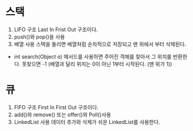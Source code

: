 # 스택

1. LIFO 구조
    Last In Frist Out 구조이다.
2. push()와 pop()을 사용
3. 배열 사용
    스택을 돌리면 배열처럼 순차적으로 저장되고 맨 위에서 부터 삭제된다.

* int search(Object o) 메서드를 사용하면 주어진 객체를 찾아서 그 위치를 반환한다. 못찾으면 -1
  (배열과 달리 위치는 0이 아닌 1부터 시작된다. (맨 위가 1))

# 큐

1. FIFO 구조
   First In First Out 구조이다.
2. add()와 remove() 또는 offer()와 Poll()사용
3. LinkedList 사용
    데이터 추가와 삭제가 쉬운 LinkedList를 사용한다.